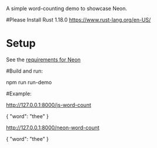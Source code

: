 A simple word-counting demo to showcase Neon.

#Please Install Rust 1.18.0
https://www.rust-lang.org/en-US/

# Setup
See the [requirements for Neon](https://github.com/rustbridge/neon#requirements)

#Build and run:

npm run run-demo


#Example:

http://127.0.0.1:8000/js-word-count

{ 
     "word": "thee"
}


http://127.0.0.1:8000/neon-word-count

{ 
     "word": "thee"
}



